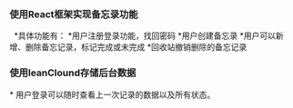 ### 使用React框架实现备忘录功能
 
*具体功能有：
*用户注册登录功能，找回密码
*用户创建备忘录
*用户可以新增、删除备忘记录，标记完成或未完成
*回收站撤销删除的备忘记录
 
### 使用leanClound存储后台数据
* 用户登录可以随时查看上一次记录的数据以及所有状态。
